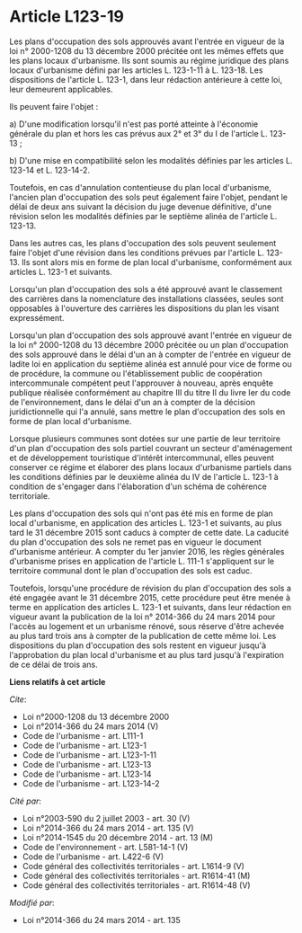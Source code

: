 # Article L123-19

Les plans d'occupation des sols approuvés avant l'entrée en vigueur de la loi n° 2000-1208 du 13 décembre 2000 précitée ont
les mêmes effets que les plans locaux d'urbanisme. Ils sont soumis au régime juridique des plans locaux d'urbanisme défini
par les articles L. 123-1-11 à L. 123-18. Les dispositions de l'article L. 123-1, dans leur rédaction antérieure à cette loi,
leur demeurent applicables. 

Ils peuvent faire l'objet : 

a) D'une modification lorsqu'il n'est pas porté atteinte à l'économie générale du plan et hors les cas prévus aux 2° et 3° du
I de l'article L. 123-13 ; 

b) D'une mise en compatibilité selon les modalités définies par les articles L. 123-14 et L. 123-14-2. 

Toutefois, en cas d'annulation contentieuse du plan local d'urbanisme, l'ancien plan d'occupation des sols peut également
faire l'objet, pendant le délai de deux ans suivant la décision du juge devenue définitive, d'une révision selon les
modalités définies par le septième alinéa de l'article L. 123-13. 

Dans les autres cas, les plans d'occupation des sols peuvent seulement faire l'objet d'une révision dans les conditions
prévues par l'article L. 123-13. Ils sont alors mis en forme de plan local d'urbanisme, conformément aux articles L. 123-1 et
suivants. 

Lorsqu'un plan d'occupation des sols a été approuvé avant le classement des carrières dans la nomenclature des installations
classées, seules sont opposables à l'ouverture des carrières les dispositions du plan les visant expressément. 

Lorsqu'un plan d'occupation des sols approuvé avant l'entrée en vigueur de la loi n° 2000-1208 du 13 décembre 2000 précitée
ou un plan d'occupation des sols approuvé dans le délai d'un an à compter de l'entrée en vigueur de ladite loi en application
du septième alinéa est annulé pour vice de forme ou de procédure, la commune ou l'établissement public de coopération
intercommunale compétent peut l'approuver à nouveau, après enquête publique réalisée conformément au chapitre III du titre II
du livre Ier du code de l'environnement, dans le délai d'un an à compter de la décision juridictionnelle qui l'a annulé, sans
mettre le plan d'occupation des sols en forme de plan local d'urbanisme. 

Lorsque plusieurs communes sont dotées sur une partie de leur territoire d'un plan d'occupation des sols partiel couvrant un
secteur d'aménagement et de développement touristique d'intérêt intercommunal, elles peuvent conserver ce régime et élaborer
des plans locaux d'urbanisme partiels dans les conditions définies par le deuxième alinéa du IV de l'article L. 123-1 à
condition de s'engager dans l'élaboration d'un schéma de cohérence territoriale. 

Les plans d'occupation des sols qui n'ont pas été mis en forme de plan local d'urbanisme, en application des articles L.
123-1 et suivants, au plus tard le 31 décembre 2015 sont caducs à compter de cette date. La caducité du plan d'occupation des
sols ne remet pas en vigueur le document d'urbanisme antérieur. A compter du 1er janvier 2016, les règles générales
d'urbanisme prises en application de l'article L. 111-1 s'appliquent sur le territoire communal dont le plan d'occupation des
sols est caduc. 

Toutefois, lorsqu'une procédure de révision du plan d'occupation des sols a été engagée avant le 31 décembre 2015, cette
procédure peut être menée à terme en application des articles L. 123-1 et suivants, dans leur rédaction en vigueur avant la
publication de la loi n° 2014-366 du 24 mars 2014 pour l'accès au logement et un urbanisme rénové, sous réserve d'être
achevée au plus tard trois ans à compter de la publication de cette même loi. Les dispositions du plan d'occupation des sols
restent en vigueur jusqu'à l'approbation du plan local d'urbanisme et au plus tard jusqu'à l'expiration de ce délai de trois
ans.

**Liens relatifs à cet article**

_Cite_:

  - Loi n°2000-1208 du 13 décembre 2000
  - Loi n°2014-366 du 24 mars 2014 (V)
  - Code de l'urbanisme - art. L111-1
  - Code de l'urbanisme - art. L123-1
  - Code de l'urbanisme - art. L123-1-11
  - Code de l'urbanisme - art. L123-13
  - Code de l'urbanisme - art. L123-14
  - Code de l'urbanisme - art. L123-14-2

_Cité par_:

  - Loi n°2003-590 du 2 juillet 2003 - art. 30 (V)
  - Loi n°2014-366 du 24 mars 2014 - art. 135 (V)
  - Loi n°2014-1545 du 20 décembre 2014 - art. 13 (M)
  - Code de l'environnement - art. L581-14-1 (V)
  - Code de l'urbanisme - art. L422-6 (V)
  - Code général des collectivités territoriales - art. L1614-9 (V)
  - Code général des collectivités territoriales - art. R1614-41 (M)
  - Code général des collectivités territoriales - art. R1614-48 (V)

_Modifié par_:

  - Loi n°2014-366 du 24 mars 2014 - art. 135
